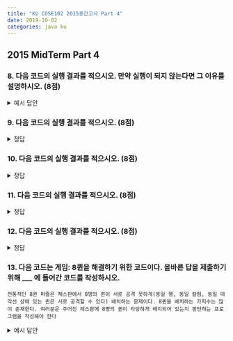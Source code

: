 ```yaml
---
title: "KU COSE102 2015중간고사 Part 4"
date: 2019-10-02
categories: java ku
---
```


## 2015 MidTerm Part 4

### 8. 다음 코드의 실행 결과를 적으시오. 만약 실행이 되지 않는다면 그 이유를 설명하시오. (8점)

<script src="https://gist.github.com/DetegiCE/7c47963d450549bf8125379411458861.js"></script>

<details><summary>예시 답안</summary>

{% highlight text %}
(1) i가 초기화 되지 않았다.
(2) i를 초기화 했더라도 System.out.println(x[i])는 배열의 범위를 넘어선다.
{% endhighlight %}

</details>

### 9. 다음 코드의 실행 결과를 적으시오. (8점)

<script src="https://gist.github.com/DetegiCE/592bd2764b20f1c4ff2002b0c2ff2150.js"></script>

<details><summary>정답</summary>

{% highlight text %}
100000000000000 (10^14)
{% endhighlight %}

</details>

### 10. 다음 코드의 실행 결과를 적으시오. (8점)

<script src="https://gist.github.com/DetegiCE/68fbf3c786cc132ec2b509378f57ed21.js"></script>

<details><summary>정답</summary>

{% highlight text %}
2 1
{% endhighlight %}

</details>

### 11. 다음 코드의 실행 결과를 적으시오. (8점)

<script src="https://gist.github.com/DetegiCE/7796e6a3771ba923566278593dbefd04.js"></script>

<details><summary>정답</summary>

{% highlight text %}
200
100
{% endhighlight %}

</details>

### 12. 다음 코드의 실행 결과를 적으시오. (8점)

<script src="https://gist.github.com/DetegiCE/687a471c375e0775c8d1664698b14d8f.js"></script>

<details><summary>정답</summary>

{% highlight text %}
10
{% endhighlight %}

</details>

### 13. 다음 코드는 게임: 8퀸을 해결하기 위한 코드이다. 올바른 답을 제출하기 위해 ___ 에 들어간 코드를 작성하시오.

``전통적인 8퀸 퍼즐은 체스판에서 8명의 퀸이 서로 공격 못하게(동일 행, 동일 칼럼, 동일 대각선 상에 있는 퀸은 서로 공격할 수 있다) 배치하는 문제이다. 8퀸을 배치하는 가지수는 많이 존재한다. 여러분은 주어진 체스판에 8명의 퀸이 타당하게 배치되어 있는지 판단하는 프로그램을 작성해야 한다``
<script src="https://gist.github.com/DetegiCE/ae2b4b2bc349baff4c0bc85ff64d79d0.js"></script>

<details><summary>예시 답안</summary>

{% highlight java %}
diag[start+j-i]++;
{% endhighlight %}

</details>

